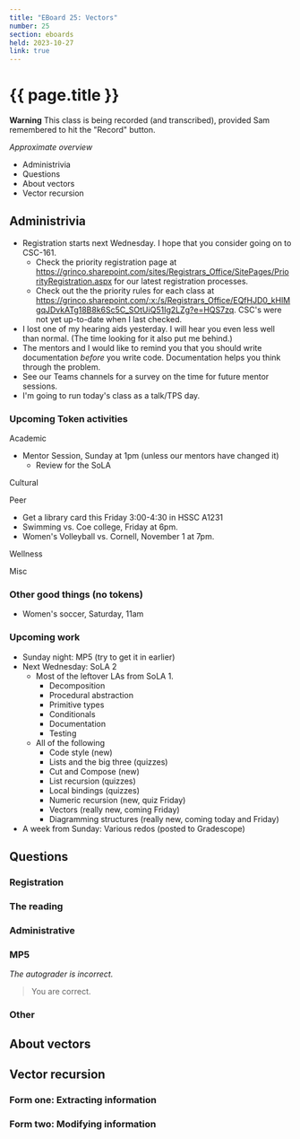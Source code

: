 ```yaml
---
title: "EBoard 25: Vectors"
number: 25
section: eboards
held: 2023-10-27
link: true
---
```

# {{ page.title }}

**Warning** This class is being recorded (and transcribed), provided
Sam remembered to hit the "Record" button.

_Approximate overview_

* Administrivia
* Questions
* About vectors
* Vector recursion

Administrivia
-------------

* Registration starts next Wednesday.  I hope that you consider going on to 
  CSC-161.
    * Check the priority registration page at <https://grinco.sharepoint.com/sites/Registrars_Office/SitePages/PriorityRegistration.aspx> for our latest registration processes.
    * Check out the the priority rules for each class at <https://grinco.sharepoint.com/:x:/s/Registrars_Office/EQfHJD0_kHlMgqJDvkATg18B8k6Sc5C_SOtUiQ51Ig2LZg?e=HQS7zq>.  CSC's were not yet up-to-date when I last checked.
* I lost one of my hearing aids yesterday.  I will hear you even less well than normal.  (The time looking for it also put me behind.)
* The mentors and I would like to remind you that you should write documentation *before* you write code.  Documentation helps you think through the problem.
* See our Teams channels for a survey on the time for future mentor sessions.
* I'm going to run today's class as a talk/TPS day.

### Upcoming Token activities

Academic

* Mentor Session, Sunday at 1pm (unless our mentors have changed it)
    * Review for the SoLA

Cultural

Peer

* Get a library card this Friday 3:00-4:30 in HSSC A1231
* Swimming vs. Coe college, Friday at 6pm.
* Women's Volleyball vs. Cornell, November 1 at 7pm.

Wellness

Misc

### Other good things (no tokens)

* Women's soccer, Saturday, 11am

### Upcoming work

* Sunday night: MP5 (try to get it in earlier)
* Next Wednesday: SoLA 2
    * Most of the leftover LAs from SoLA 1.
         * Decomposition
         * Procedural abstraction
         * Primitive types
         * Conditionals
         * Documentation
         * Testing
    * All of the following
         * Code style (new)
         * Lists and the big three (quizzes)
         * Cut and Compose (new)
         * List recursion (quizzes)
         * Local bindings (quizzes)
         * Numeric recursion (new, quiz Friday)
         * Vectors (really new, coming Friday)
         * Diagramming structures (really new, coming today and Friday)
* A week from Sunday: Various redos (posted to Gradescope)

Questions
---------

### Registration

### The reading

### Administrative

### MP5

_The autograder is incorrect._

> You are correct.

### Other

About vectors
-------------

Vector recursion
----------------

### Form one: Extracting information

### Form two: Modifying information
